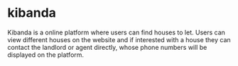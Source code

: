 # kibanda
Kibanda is a online platform where users can find houses to let. Users can view different houses on the website and if interested with a house they can contact the landlord or agent directly, whose phone numbers will be displayed on the platform.
